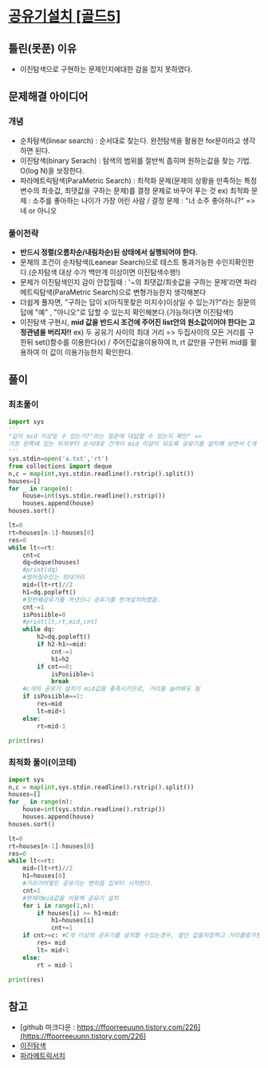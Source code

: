 # [공유기설치 [골드5]](https://www.acmicpc.net/problem/2110)


## 틀린(못푼) 이유 
* 이진탐색으로 구현하는 문제인지에대한 감을 잡지 못하였다. 

## 문제해결 아이디어

### 개념
* 순차탐색(linear search) : 순서대로 찾는다. 완전탐색을 활용한 for문이라고 생각하면 된다.  
* 이진탐색(binary Serach) : 탐색의 범위를 절반씩 좁히며 원하는값을 찾는 기법. O(log N)을 보장한다. 
* 파라메트릭탐색(ParaMetric Search) : 최적화 문제(문제의 상황을 만족하는 특정 변수의 최솟값, 최댓값을 구하는 문제)를 결정 문제로 바꾸어 푸는 것
 ex) 최적화 문제 : 소주를 좋아하는 나이가 가장 어린 사람 / 결정 문제 : "너 소주 좋아하니?" => 네 or 아니오
 

### 풀이전략
* <b>반드시 정렬(오름차순/내림차순)된 상태에서 실행되어야 한다.</b>
* 문제의 조건이 순차탐색(Leanear Search)으로 테스트 통과가능한 수인지확인한다.(순차탐색 대상 수가 백만개 이상이면 이진탐색수행!)
* 문제가 이진탐색인지 감이 안잡힐때 : '~의 최댓값/최솟값을 구하는 문제'라면  파라메트릭탐색(ParaMetric Search)으로 변형가능한지 생각해본다
* 더쉽게 풀자면, "구하는 답이 x(아직못찾은 미지수)이상일 수 있는가?"라는 질문의 답에 "예" , "아니오"로 답할 수 있는지 확인해본다.(가능하다면 이진탐색!)
* 이진탐색 구현시, <b>mid 값을 반드시 조건에 주어진 list안의 원소값이어야 한다는 고정관념을 버리자!!</b>
 ex) 두 공유기 사이의 최대 거리 => 두집사이의 모든 거리를 구한뒤 set()함수를 이용한다(x) / 주어진값을이용하여 lt, rt 값만을 구한뒤  mid를 활용하여 이 값이 이용가능한지 확인한다.  

## 풀이

### 최초풀이 
```python
import sys
'''
"답이 mid 이상일 수 있는가?"라는 질문에 대답할 수 있는지 확인" => 
가장 왼쪽에 있는 위치부터 순서대로 간격이 mid 이상이 되도록 공유기를 설치해 보면서 C개 이상을 설치할 수 있는지 본다.
'''
sys.stdin=open('a.txt','rt')
from collections import deque
n,c = map(int,sys.stdin.readline().rstrip().split())
houses=[]
for _ in range(n):
    house=int(sys.stdin.readline().rstrip())
    houses.append(house)
houses.sort()

lt=0
rt=houses[n-1]-houses[0]
res=0
while lt<=rt:
    cnt=c
    dq=deque(houses)
    #print(dq)
    #멀어질수있는 최대거리
    mid=(lt+rt)//2
    h1=dq.popleft()
    #첫번쨰공유기를 꺼냇으니 공유기를 한개설치하였음.
    cnt-=1
    isPosiible=0
    #print(lt,rt,mid,cnt)
    while dq:
        h2=dq.popleft()
        if h2-h1>=mid:
            cnt-=1
            h1=h2
        if cnt==0:
            isPosiible=1
            break
    #c개의 공유기 설치기 mid값을 충족시키므로, 거리를 늘려봐도 됨
    if isPosiible==1:
        res=mid
        lt=mid+1
    else:
        rt=mid-1

print(res)
```

### 최적화 풀이(이코테)
```python
import sys
n,c = map(int,sys.stdin.readline().rstrip().split())
houses=[]
for _ in range(n):
    house=int(sys.stdin.readline().rstrip())
    houses.append(house)
houses.sort()

lt=0
rt=houses[n-1]-houses[0]
res=0
while lt<=rt:
    mid=(lt+rt)//2
    h1=houses[0]
    #거리가어떻든 공유기는 맨처음 집부터 시작한다.
    cnt=1
    #현재의mid값을 이용해 공유기 설치
    for i in range(1,n):
        if houses[i] >= h1+mid:
            h1=houses[i]
            cnt+=1
    if cnt>=c: #C개 이상의 공유기를 설치할 수있는경우, 일단 값을저장하고 거리를증가한다.
        res= mid
        lt= mid+1
    else:
        rt = mid-1

print(res)
```

## 참고
* [github 마크다운 : https://ffoorreeuunn.tistory.com/226](https://ffoorreeuunn.tistory.com/226)
* [이진탐색](https://heytech.tistory.com/64)
* [파라메트릭서치](https://sarah950716.tistory.com/16)
